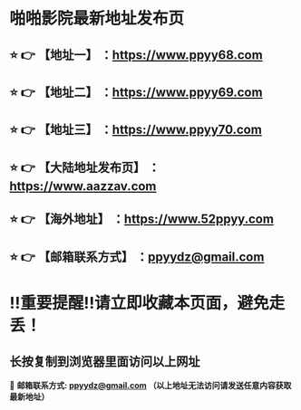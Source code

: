 啪啪影院最新地址发布页
==
:star: :point_right: 【地址一】 ：https://www.ppyy68.com
------
:star: :point_right: 【地址二】 ：https://www.ppyy69.com
------
:star: :point_right: 【地址三】 ：https://www.ppyy70.com
------
:star: :point_right: 【大陆地址发布页】 ：https://www.aazzav.com
------
:star: :point_right: 【海外地址】 ：https://www.52ppyy.com
------
:star: :point_right: 【邮箱联系方式】 ：ppyydz@gmail.com
------
:bangbang:重要提醒:bangbang:请立即收藏本页面，避免走丢！
==

长按复制到浏览器里面访问以上网址
-

:e-mail: __邮箱联系方式: ppyydz@gmail.com （以上地址无法访问请发送任意内容获取最新地址）__
